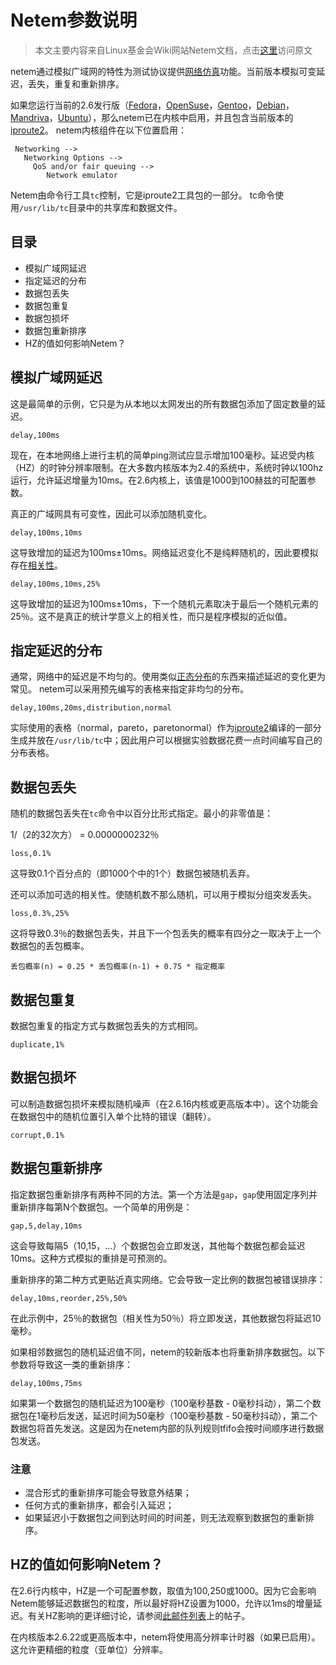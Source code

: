 # Netem参数说明
> 本文主要内容来自Linux基金会Wiki网站Netem文档，点击[这里](https://wiki.linuxfoundation.org/networking/netem)访问原文



netem通过模拟广域网的特性为测试协议提供[网络仿真](http://en.wikipedia.com/wiki/Network_emulation)功能。当前版本模拟可变延迟，丢失，重复和重新排序。

如果您运行当前的2.6发行版（[Fedora](http://en.wikipedia.com/wiki/Fedora_Core)，[OpenSuse](http://en.wikipedia.com/wiki/Open_Suse)，[Gentoo](http://en.wikipedia.com/wiki/Gentoo_Linux)，[Debian](http://en.wikipedia.com/wiki/Debian)，[Mandriva](http://en.wikipedia.com/wiki/Mandriva)，[Ubuntu](http://en.wikipedia.com/wiki/Ubuntu_%28Linux_distribution%29)），那么netem已在内核中启用，并且包含当前版本的[iproute2](https://wiki.linuxfoundation.org/networking/iproute2)。 netem内核组件在以下位置启用：

```
 Networking -->
   Networking Options -->
     QoS and/or fair queuing -->
        Network emulator
```
Netem由命令行工具`tc`控制，它是iproute2工具包的一部分。 tc命令使用`/usr/lib/tc`目录中的共享库和数据文件。
## 目录
* 模拟广域网延迟
* 指定延迟的分布
* 数据包丢失
* 数据包重复
* 数据包损坏
* 数据包重新排序
* HZ的值如何影响Netem？

## 模拟广域网延迟
这是最简单的示例，它只是为从本地以太网发出的所有数据包添加了固定数量的延迟。

`delay,100ms`

现在，在本地网络上进行主机的简单ping测试应显示增加100毫秒。延迟受内核（HZ）的时钟分辨率限制。在大多数内核版本为2.4的系统中，系统时钟以100hz运行，允许延迟增量为10ms。在2.6内核上，该值是1000到100赫兹的可配置参数。

真正的广域网具有可变性，因此可以添加随机变化。

`delay,100ms,10ms`

这导致增加的延迟为100ms±10ms。网络延迟变化不是纯粹随机的，因此要模拟存在[相关性](http://en.wikipedia.com/wiki/correlation)。

`delay,100ms,10ms,25%`

这导致增加的延迟为100ms±10ms，下一个随机元素取决于最后一个随机元素的25％。这不是真正的统计学意义上的相关性，而只是程序模拟的近似值。

## 指定延迟的分布
通常，网络中的延迟是不均匀的。使用类似[正态分布](http://en.wikipedia.com/wiki/Normal_Distribution)的东西来描述延迟的变化更为常见。 netem可以采用预先编写的表格来指定非均匀的分布。

`delay,100ms,20ms,distribution,normal`

实际使用的表格（normal，pareto，paretonormal）作为[iproute2](https://wiki.linuxfoundation.org/networking/iproute2)编译的一部分生成并放在`/usr/lib/tc`中；因此用户可以根据实验数据花费一点时间编写自己的分布表格。

## 数据包丢失
随机的数据包丢失在`tc`命令中以百分比形式指定。最小的非零值是：

1/（2的32次方） = 0.0000000232％

`loss,0.1%`

这导致0.1个百分点的（即1000个中的1个）数据包被随机丢弃。

还可以添加可选的相关性。使随机数不那么随机，可以用于模拟分组突发丢失。

`loss,0.3%,25%`

这将导致0.3％的数据包丢失，并且下一个包丢失的概率有四分之一取决于上一个数据包的丢包概率。

`丢包概率(n) = 0.25 * 丢包概率(n-1) + 0.75 * 指定概率`

## 数据包重复
数据包重复的指定方式与数据包丢失的方式相同。

`duplicate,1%`

## 数据包损坏
可以制造数据包损坏来模拟随机噪声（在2.6.16内核或更高版本中）。这个功能会在数据包中的随机位置引入单个比特的错误（翻转）。

`corrupt,0.1%`

## 数据包重新排序
指定数据包重新排序有两种不同的方法。第一个方法是`gap`，`gap`使用固定序列并重新排序每第N个数据包。一个简单的用例是：

`gap,5,delay,10ms`

这会导致每隔5（10,15，...）个数据包会立即发送，其他每个数据包都会延迟10ms。这种方式模拟的重排是可预测的。

重新排序的第二种方式更贴近真实网络。它会导致一定比例的数据包被错误排序：

`delay,10ms,reorder,25%,50%`

在此示例中，25％的数据包（相关性为50％）将立即发送，其他数据包将延迟10毫秒。

如果相邻数据包的随机延迟值不同，netem的较新版本也将重新排序数据包。以下参数将导致这一类的重新排序：

`delay,100ms,75ms`

如果第一个数据包的随机延迟为100毫秒（100毫秒基数 -  0毫秒抖动），第二个数据包在1毫秒后发送，延迟时间为50毫秒（100毫秒基数 -  50毫秒抖动），第二个数据包将首先发送。这是因为在netem内部的队列规则tfifo会按时间顺序进行数据包发送。

### 注意
* 混合形式的重新排序可能会导致意外结果；
* 任何方式的重新排序，都会引入延迟；
* 如果延迟小于数据包之间到达时间的时间差，则无法观察到数据包的重新排序。

## HZ的值如何影响Netem？

在2.6行内核中，HZ是一个可配置参数，取值为100,250或1000。因为它会影响Netem能够延迟数据包的粒度，所以最好将HZ设置为1000，允许以1ms的增量延迟。有关HZ影响的更详细讨论，请参阅[此邮件列表](http://lists.osdl.org/pipermail/netem/2006-March/000343.html)上的帖子。

在内核版本2.6.22或更高版本中，netem将使用高分辨率计时器（如果已启用）。这允许更精细的粒度（亚单位）分辨率。

